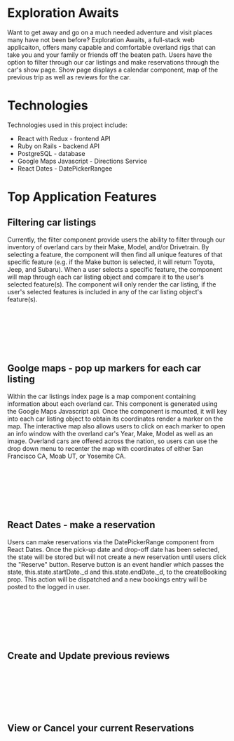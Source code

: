 # Exploration Awaits
Want to get away and go on a much needed adventure and visit places many have not been before? Exploration Awaits, a full-stack web applicaiton, offers many capable and comfortable overland rigs that can take you and your family or friends off the beaten path. Users have the option to filter through our car listings and make reservations through the car's show page. Show page displays a calendar component, map of the previous trip as well as reviews for the car. 

# Technologies

Technologies used in this project include:

- React with Redux - frontend API
- Ruby on Rails - backend API
- PostgreSQL - database
- Google Maps Javascript - Directions Service
- React Dates - DatePickerRangee

# Top Application Features

## Filtering car listings

<p>Currently, the filter component provide users the ability to filter through our inventory of overland cars by their Make, Model, and/or Drivetrain. By selecting a feature, the component will then find all unique features of that specific feature (e.g. if the Make button is selected, it will return Toyota, Jeep, and Subaru). When a user selects a specific feature, the component will map through each car listing object and compare it to the user's selected feature(s). The component will only render the car listing, if the user's selected features is included in any of the car listing object's feature(s).</p>

<img src="app/assets/images/readme/filter.gif" alt="">
<p>&nbsp;</p>
<p>&nbsp;</p>
<p>&nbsp;</p>


## Goolge maps - pop up markers for each car listing

<p>Within the car listings index page is a map component containing information about each overland car. This component is generated using the Google Maps Javascript api. Once the component is mounted, it will key into each car listing object to obtain its coordinates render a marker on the map. The interactive map also allows users to click on each marker to open an info window with the overland car's Year, Make, Model as well as an image. Overland cars are offered across the nation, so users can use the drop down menu to recenter the map with coordinates of either San Francisco CA, Moab UT, or Yosemite CA.</p>

<img src="app/assets/images/readme/map.gif" alt="">
<p>&nbsp;</p>
<p>&nbsp;</p>
<p>&nbsp;</p>

## React Dates - make a reservation
<p>Users can make reservations via the DatePickerRange component from React Dates. Once the pick-up date and drop-off date has been selected, the state will be stored but will not create a new reservation until users click the "Reserve" button. Reserve button is an event handler which passes the state, this.state.startDate._d and this.state.endDate._d, to the createBooking prop. This action will be dispatched and a new bookings entry will be posted to the logged in user.</p>
</p>

<img src="app/assets/images/readme/calendar.gif" alt="">
<p>&nbsp;</p>
<p>&nbsp;</p>
<p>&nbsp;</p>

## Create and Update previous reviews

<img src="app/assets/images/readme/review.gif" alt="">
<p>&nbsp;</p>
<p>&nbsp;</p>
<p>&nbsp;</p>

## View or Cancel your current Reservations

<img src="app/assets/images/readme/reservations.gif" alt="">
<p>&nbsp;</p>
<p>&nbsp;</p>
<p>&nbsp;</p>
